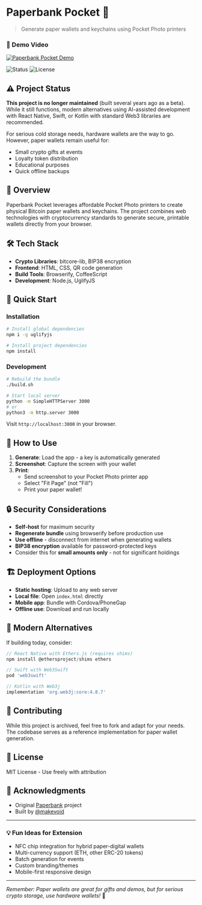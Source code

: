 # Paperbank Pocket 🎫
> Generate paper wallets and keychains using Pocket Photo printers


### 🎥 Demo Video
[![Paperbank Pocket Demo](http://mkvphoto.s3.amazonaws.com/paperbank_pocket/paperbank_pocket_play_small.png)](https://vimeo.com/156742301)

![Status](https://img.shields.io/badge/status-archived-orange)
![License](https://img.shields.io/badge/license-MIT-blue)

## ⚠️ Project Status

**This project is no longer maintained** (built several years ago as a beta). While it still functions, modern alternatives using AI-assisted development with React Native, Swift, or Kotlin with standard Web3 libraries are recommended.

For serious cold storage needs, hardware wallets are the way to go. However, paper wallets remain useful for:
- Small crypto gifts at events
- Loyalty token distribution
- Educational purposes
- Quick offline backups

## 📖 Overview

Paperbank Pocket leverages affordable Pocket Photo printers to create physical Bitcoin paper wallets and keychains. The project combines web technologies with cryptocurrency standards to generate secure, printable wallets directly from your browser.


## 🛠️ Tech Stack

- **Crypto Libraries**: bitcore-lib, BIP38 encryption
- **Frontend**: HTML, CSS, QR code generation
- **Build Tools**: Browserify, CoffeeScript
- **Development**: Node.js, UglifyJS

## 🚀 Quick Start

### Installation

```bash
# Install global dependencies
npm i -g uglifyjs

# Install project dependencies
npm install
```

### Development

```bash
# Rebuild the bundle
./build.sh

# Start local server
python -m SimpleHTTPServer 3000
# or
python3 -m http.server 3000
```

Visit `http://localhost:3000` in your browser.

## 📱 How to Use

1. **Generate**: Load the app - a key is automatically generated
2. **Screenshot**: Capture the screen with your wallet
3. **Print**: 
   - Send screenshot to your Pocket Photo printer app
   - Select "Fit Page" (not "Fill")
   - Print your paper wallet!

## 🔒 Security Considerations

- **Self-host** for maximum security
- **Regenerate bundle** using browserify before production use
- **Use offline** - disconnect from internet when generating wallets
- **BIP38 encryption** available for password-protected keys
- Consider this for **small amounts only** - not for significant holdings

## 🏗️ Deployment Options

- **Static hosting**: Upload to any web server
- **Local file**: Open `index.html` directly
- **Mobile app**: Bundle with Cordova/PhoneGap
- **Offline use**: Download and run locally

## 🔄 Modern Alternatives

If building today, consider:

```javascript
// React Native with Ethers.js (requires shims)
npm install @ethersproject/shims ethers

// Swift with Web3Swift
pod 'web3swift'

// Kotlin with Web3j
implementation 'org.web3j:core:4.8.7'
```

## 🤝 Contributing

While this project is archived, feel free to fork and adapt for your needs. The codebase serves as a reference implementation for paper wallet generation.

## 📜 License

MIT License - Use freely with attribution

## 🙏 Acknowledgments

- Original [Paperbank](http://paperbank.it) project
- Built by [@makevoid](https://twitter.com/makevoid)

---

### 💡 Fun Ideas for Extension

- NFC chip integration for hybrid paper-digital wallets
- Multi-currency support (ETH, other ERC-20 tokens)
- Batch generation for events
- Custom branding/themes
- Mobile-first responsive design

---

*Remember: Paper wallets are great for gifts and demos, but for serious crypto storage, use hardware wallets!* 🔐
